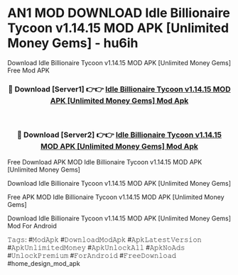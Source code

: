 # AN1 MOD DOWNLOAD Idle Billionaire Tycoon v1.14.15 MOD APK [Unlimited Money Gems] - hu6ih
Download Idle Billionaire Tycoon v1.14.15 MOD APK [Unlimited Money Gems] Free Mod APK

<div align="center">
<h3>🔴 Download [Server1] 👉👉 <a href="https://apk-comot.site?title=Idle_Billionaire_Tycoon_v1.14.15_MOD_APK_[Unlimited_Money_Gems]">Idle Billionaire Tycoon v1.14.15 MOD APK [Unlimited Money Gems] Mod Apk</a></h3><br>

<h3>🔴 Download [Server2] 👉👉 <a href="https://apk-comot.site?title=Idle_Billionaire_Tycoon_v1.14.15_MOD_APK_[Unlimited_Money_Gems]">Idle Billionaire Tycoon v1.14.15 MOD APK [Unlimited Money Gems] Mod Apk</a></h3>
</div>


Free Download APK MOD Idle Billionaire Tycoon v1.14.15 MOD APK [Unlimited Money Gems]

Download Idle Billionaire Tycoon v1.14.15 MOD APK [Unlimited Money Gems] 

Free APK MOD Idle Billionaire Tycoon v1.14.15 MOD APK [Unlimited Money Gems] 

Download Idle Billionaire Tycoon v1.14.15 MOD APK [Unlimited Money Gems] Mod For Android

𝚃𝚊𝚐𝚜: #𝙼𝚘𝚍𝙰𝚙𝚔 #𝙳𝚘𝚠𝚗𝚕𝚘𝚊𝚍𝙼𝚘𝚍𝙰𝚙𝚔 #𝙰𝚙𝚔𝙻𝚊𝚝𝚎𝚜𝚝𝚅𝚎𝚛𝚜𝚒𝚘𝚗 #𝙰𝚙𝚔𝚄𝚗𝚕𝚒𝚖𝚒𝚝𝚎𝚍𝙼𝚘𝚗𝚎𝚢 #𝙰𝚙𝚔𝚄𝚗𝚕𝚘𝚌𝚔𝙰𝚕𝚕 #𝙰𝚙𝚔𝙽𝚘𝙰𝚍𝚜 #𝚄𝚗𝚕𝚘𝚌𝚔𝙿𝚛𝚎𝚖𝚒𝚞𝚖 #𝙵𝚘𝚛𝙰𝚗𝚍𝚛𝚘𝚒𝚍 #𝙵𝚛𝚎𝚎𝙳𝚘𝚠𝚗𝚕𝚘𝚊𝚍 #home_design_mod_apk